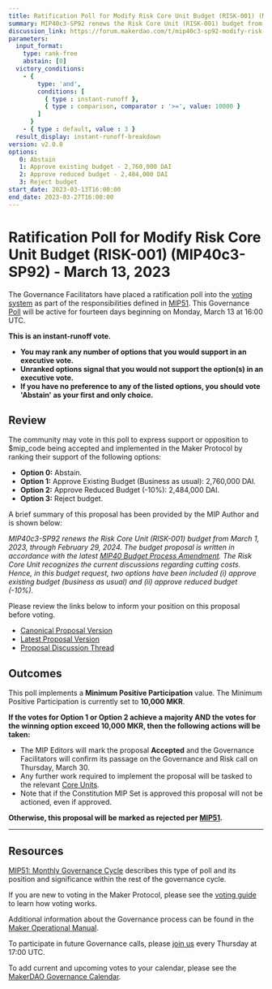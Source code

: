 ```yaml
---
title: Ratification Poll for Modify Risk Core Unit Budget (RISK-001) (MIP40c3-SP92) - March 13, 2023
summary: MIP40c3-SP92 renews the Risk Core Unit (RISK-001) budget from March 1, 2023, through February 29, 2024.
discussion_link: https://forum.makerdao.com/t/mip40c3-sp92-modify-risk-core-unit-budget-risk-001/19741
parameters:
  input_format:
    type: rank-free
    abstain: [0]
  victory_conditions:
    - {
        type: 'and',
        conditions: [
          { type : instant-runoff },
          { type : comparison, comparator : '>=', value: 10000 }
        ]
      }
    - { type : default, value : 3 }
  result_display: instant-runoff-breakdown
version: v2.0.0
options:
   0: Abstain
   1: Approve existing budget - 2,760,000 DAI
   2: Approve reduced budget - 2,484,000 DAI
   3: Reject budget
start_date: 2023-03-13T16:00:00
end_date: 2023-03-27T16:00:00
---
```

# Ratification Poll for Modify Risk Core Unit Budget (RISK-001) (MIP40c3-SP92) - March 13, 2023

The Governance Facilitators have placed a ratification poll into the [voting system](https://vote.makerdao.com/polling) as part of the responsibilities defined in [MIP51](https://mips.makerdao.com/mips/details/MIP51). This Governance [Poll](https://manual.makerdao.com/governance/governance-cycle/weekly-governance-cycle#weekly-governance-cycle-definitions-mip16c1) will be active for fourteen days beginning on Monday, March 13 at 16:00 UTC.

**This is an instant-runoff vote.**
- **You may rank any number of options that you would support in an executive vote.**
- **Unranked options signal that you would not support the option(s) in an executive vote.**
- **If you have no preference to any of the listed options, you should vote 'Abstain' as your first and only choice.**

## Review

The community may vote in this poll to express support or opposition to $mip_code being accepted and implemented in the Maker Protocol by ranking their support of the following options:
* **Option 0:** Abstain.
* **Option 1:** Approve Existing Budget (Business as usual): 2,760,000 DAI.
* **Option 2:** Approve Reduced Budget (-10%): 2,484,000 DAI.
* **Option 3:** Reject budget.

A brief summary of this proposal has been provided by the MIP Author and is shown below:

*MIP40c3-SP92 renews the Risk Core Unit (RISK-001) budget from March 1, 2023, through February 29, 2024. The budget proposal is written in accordance with the latest [MIP40 Budget Process Amendment](https://github.com/makerdao/mips/blob/master/MIP4/MIP4c2-Subproposals/MIP4c2-SP19.md). The Risk Core Unit recognizes the current discussions regarding cutting costs. Hence, in this budget request, two options have been included (i) approve existing budget (business as usual) and (ii) approve reduced budget (-10%).*

Please review the links below to inform your position on this proposal before voting.
* [Canonical Proposal Version](https://github.com/makerdao/mips/blob/7d2a69e9fe7cb60d32be674c02fb0ce8bcdea096/MIP40/MIP40c3-Subproposals/MIP40c3-SP92.md)
* [Latest Proposal Version](https://mips.makerdao.com/mips/details/MIP40c3SP92)
* [Proposal Discussion Thread](https://forum.makerdao.com/t/mip40c3-sp92-modify-risk-core-unit-budget-risk-001/19741)

## Outcomes

This poll implements a **Minimum Positive Participation** value. The Minimum Positive Participation is currently set to **10,000 MKR**.

**If the votes for Option 1 or Option 2 achieve a majority AND the votes for the winning option exceed 10,000 MKR, then the following actions will be taken:**
* The MIP Editors will mark the proposal **Accepted** and the Governance Facilitators will confirm its passage on the Governance and Risk call on Thursday, March 30.
* Any further work required to implement the proposal will be tasked to the relevant [Core Units](https://mips.makerdao.com/mips/details/MIP38#mip38c2-core-unit-state).
* Note that if the Constitution MIP Set is approved this proposal will not be actioned, even if approved.

**Otherwise, this proposal will be marked as rejected per [MIP51](https://mips.makerdao.com/mips/details/MIP51#mip51c2-ratification-poll).**

---

## Resources

[MIP51: Monthly Governance Cycle](https://mips.makerdao.com/mips/details/MIP51) describes this type of poll and its position and significance within the rest of the governance cycle.

If you are new to voting in the Maker Protocol, please see the [voting guide](https://manual.makerdao.com/governance/voting-in-makerdao/on-chain-governance) to learn how voting works.

Additional information about the Governance process can be found in the [Maker Operational Manual](https://manual.makerdao.com).

To participate in future Governance calls, please [join us](https://forum.makerdao.com/tag/pubcall-:-governance-and-risk) every Thursday at 17:00 UTC.

To add current and upcoming votes to your calendar, please see the [MakerDAO Governance Calendar](https://manual.makerdao.com/makerdao/calendars/governance-calendar).